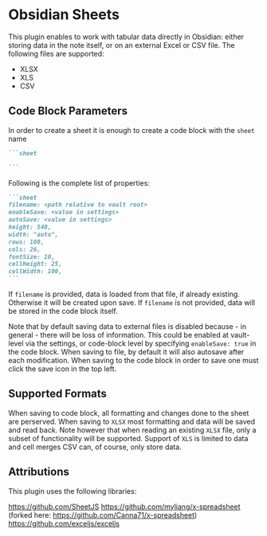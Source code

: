 # Obsidian Sheets

This plugin enables to work with tabular data directly in Obsidian: either storing data in the note itself, or on an external Excel or CSV file.
The following files are supported:
- XLSX
- XLS
- CSV


## Code Block Parameters

In order to create a sheet it is enough to create a code block with the `sheet` name

~~~markdown
```sheet

```
~~~

Following is the complete list of properties:

~~~markdown
```sheet
filename: <path relative to vault root>
enableSave: <value in settings>
autoSave: <value in settings>
height: 540,
width: "auto",
rows: 100,
cols: 26,
fontSize: 10,
cellHeight: 25,
cellWidth: 100,
```
~~~


If `filename` is provided, data is loaded from that file, if already existing. Otherwise it will be created upon save.
If `filename` is not provided, data will be stored in the code block itself.

Note that by default saving data to external files is disabled because - in general - there will be loss of information. This could be enabled at vault-level via the settings, or code-block level by specifying `enableSave: true` in the code block.
When saving to file, by default it will also autosave after each modification. When saving to the code block in order to save one must click the save icon in the top left.

## Supported Formats

When saving to code block, all formatting and changes done to the sheet are perserved.
When saving to `XLSX` most formatting and data will be saved and read back. Note however that when reading an existing `XLSX` file, only a subset of functionality will be supported. 
Support of `XLS` is limited to data and cell merges
CSV can, of course, only store data.


## Attributions

This plugin uses the following libraries:

https://github.com/SheetJS
https://github.com/myliang/x-spreadsheet (forked here: https://github.com/Canna71/x-spreadsheet)
https://github.com/exceljs/exceljs
